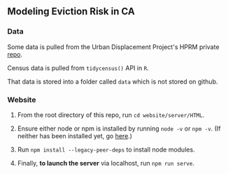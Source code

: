 ## Modeling Eviction Risk in CA

### Data

Some data is pulled from the Urban Displacement Project's HPRM private [repo](`https://github.com/urban-displacement/hprm.git`).

Census data is pulled from `tidycensus()` API in `R`.

That data is stored into a folder called `data` which is not stored on github.

### Website

1. From the root directory of this repo, run `cd website/server/HTML`.

2. Ensure either node or npm is installed by running `node -v` or `npm -v`. (If neither has been installed yet, go [here](https://www.npmjs.com/get-npm).)

3. Run `npm install --legacy-peer-deps` to install node modules.

4. Finally, **to launch the server** via localhost, run `npm run serve`.

